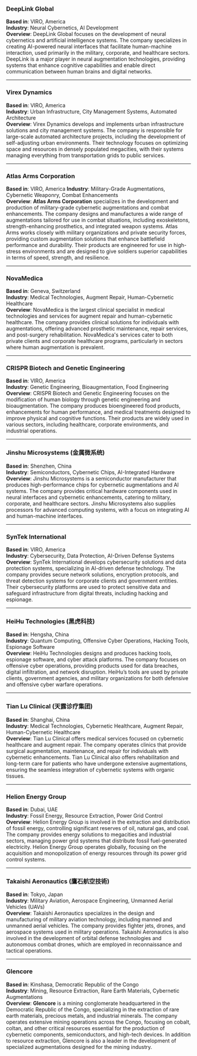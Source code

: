 ### DeepLink Global

**Based in**: VIRO, America  
**Industry**: Neural Cybernetics, AI Development  
**Overview**: DeepLink Global focuses on the development of neural cybernetics and artificial intelligence systems. The company specializes in creating AI-powered neural interfaces that facilitate human-machine interaction, used primarily in the military, corporate, and healthcare sectors. DeepLink is a major player in neural augmentation technologies, providing systems that enhance cognitive capabilities and enable direct communication between human brains and digital networks.

---

### Virex Dynamics

**Based in**: VIRO, America  
**Industry**: Urban Infrastructure, City Management Systems, Automated Architecture  
**Overview**: Virex Dynamics develops and implements urban infrastructure solutions and city management systems. The company is responsible for large-scale automated architecture projects, including the development of self-adjusting urban environments. Their technology focuses on optimizing space and resources in densely populated megacities, with their systems managing everything from transportation grids to public services.

---

### **Atlas Arms Corporation**

**Based in**: VIRO, America
**Industry**: Military-Grade Augmentations, Cybernetic Weaponry, Combat Enhancements  
**Overview**: **Atlas Arms Corporation** specializes in the development and production of military-grade cybernetic augmentations and combat enhancements. The company designs and manufactures a wide range of augmentations tailored for use in combat situations, including exoskeletons, strength-enhancing prosthetics, and integrated weapon systems. Atlas Arms works closely with military organizations and private security forces, providing custom augmentation solutions that enhance battlefield performance and durability. Their products are engineered for use in high-stress environments and are designed to give soldiers superior capabilities in terms of speed, strength, and resilience.

---

### NovaMedica

**Based in**: Geneva, Switzerland  
**Industry**: Medical Technologies, Augment Repair, Human-Cybernetic Healthcare  
**Overview**: NovaMedica is the largest clinical specialist in medical technologies and services for augment repair and human-cybernetic healthcare. The company provides clinical solutions for individuals with augmentations, offering advanced prosthetic maintenance, repair services, and post-surgery rehabilitation. NovaMedica's services cater to both private clients and corporate healthcare programs, particularly in sectors where human augmentation is prevalent.

---

### CRISPR Biotech and Genetic Engineering

**Based in**: VIRO, America  
**Industry**: Genetic Engineering, Bioaugmentation, Food Engineering  
**Overview**: CRISPR Biotech and Genetic Engineering focuses on the modification of human biology through genetic engineering and bioaugmentation. The company produces bioengineered food products, enhancements for human performance, and medical treatments designed to improve physical and cognitive functions. Their products are widely used in various sectors, including healthcare, corporate environments, and industrial operations.

---

### Jinshu Microsystems (金属微系统)

**Based in**: Shenzhen, China  
**Industry**: Semiconductors, Cybernetic Chips, AI-Integrated Hardware  
**Overview**: Jinshu Microsystems is a semiconductor manufacturer that produces high-performance chips for cybernetic augmentations and AI systems. The company provides critical hardware components used in neural interfaces and cybernetic enhancements, catering to military, corporate, and healthcare sectors. Jinshu Microsystems also supplies processors for advanced computing systems, with a focus on integrating AI and human-machine interfaces.

---

### SynTek International

**Based in**: VIRO, America  
**Industry**: Cybersecurity, Data Protection, AI-Driven Defense Systems  
**Overview**: SynTek International develops cybersecurity solutions and data protection systems, specializing in AI-driven defense technology. The company provides secure network solutions, encryption protocols, and threat detection systems for corporate clients and government entities. Their cybersecurity platforms are used to protect sensitive data and safeguard infrastructure from digital threats, including hacking and espionage.

---

### HeiHu Technologies (黑虎科技)

**Based in**: Hengsha, China  
**Industry**: Quantum Computing, Offensive Cyber Operations, Hacking Tools, Espionage Software  
**Overview**: HeiHu Technologies designs and produces hacking tools, espionage software, and cyber attack platforms. The company focuses on offensive cyber operations, providing products used for data breaches, digital infiltration, and network disruption. HeiHu’s tools are used by private clients, government agencies, and military organizations for both defensive and offensive cyber warfare operations.

---

### Tian Lu Clinical (天露诊疗集团)

**Based in**: Shanghai, China  
**Industry**: Medical Technologies, Cybernetic Healthcare, Augment Repair, Human-Cybernetic Healthcare  
**Overview**: Tian Lu Clinical offers medical services focused on cybernetic healthcare and augment repair. The company operates clinics that provide surgical augmentation, maintenance, and repair for individuals with cybernetic enhancements. Tian Lu Clinical also offers rehabilitation and long-term care for patients who have undergone extensive augmentations, ensuring the seamless integration of cybernetic systems with organic tissues.

---

### Helion Energy Group

**Based in**: Dubai, UAE  
**Industry**: Fossil Energy, Resource Extraction, Power Grid Control  
**Overview**: Helion Energy Group is involved in the extraction and distribution of fossil energy, controlling significant reserves of oil, natural gas, and coal. The company provides energy solutions to megacities and industrial sectors, managing power grid systems that distribute fossil fuel-generated electricity. Helion Energy Group operates globally, focusing on the acquisition and monopolization of energy resources through its power grid control systems.

---

### Takaishi Aeronautics (鷹石航空技術)

**Based in**: Tokyo, Japan  
**Industry**: Military Aviation, Aerospace Engineering, Unmanned Aerial Vehicles (UAVs)  
**Overview**: Takaishi Aeronautics specializes in the design and manufacturing of military aviation technology, including manned and unmanned aerial vehicles. The company provides fighter jets, drones, and aerospace systems used in military operations. Takaishi Aeronautics is also involved in the development of orbital defense technologies and autonomous combat drones, which are employed in reconnaissance and tactical operations.

---

### **Glencore**

**Based in**: Kinshasa, Democratic Republic of the Congo  
**Industry**: Mining, Resource Extraction, Rare Earth Materials, Cybernetic Augmentations  
**Overview**: **Glencore** is a mining conglomerate headquartered in the Democratic Republic of the Congo, specializing in the extraction of rare earth materials, precious metals, and industrial minerals. The company operates extensive mining operations across the Congo, focusing on cobalt, coltan, and other critical resources essential for the production of cybernetic components, semiconductors, and high-tech devices. In addition to resource extraction, Glencore is also a leader in the development of specialized augmentations designed for the mining industry.

